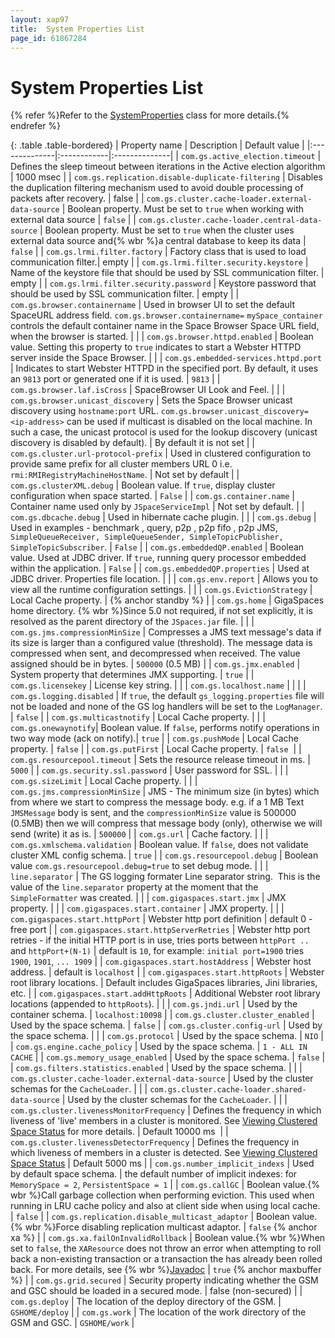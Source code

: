 ```yaml
---
layout: xap97
title:  System Properties List
page_id: 61867284
---
```


# System Properties List

{% refer %}Refer to the [SystemProperties](http://www.gigaspaces.com/docs/JavaDoc9.6/index.html?com/j_spaces/kernel/SystemProperties.html) class for more details.{% endrefer %}

{: .table .table-bordered}
| Property name | Description | Default value |
|:--------------|:------------|:--------------|
| `com.gs.active_election.timeout` | Defines the sleep timeout between iterations in the Active election algorithm | 1000 msec |
| `com.gs.replication.disable-duplicate-filtering` | Disables the duplication filtering mechanism used to avoid double processing of packets after recovery. | false |
| `com.gs.cluster.cache-loader.external-data-source` | Boolean property. Must be set to `true` when working with external data source | `false` |
| `com.gs.cluster.cache-loader.central-data-source` | Boolean property. Must be set to `true` when the cluster uses external data source and{% wbr %}a central database to keep its data | `false` |
| `com.gs.lrmi.filter.factory` | Factory class that is used to load communication filter.| empty |
| `com.gs.lrmi.filter.security.keystore` | Name of the keystore file that should be used by SSL communication filter. | empty |
| `com.gs.lrmi.filter.security.password` | Keystore password that should be used by SSL communication filter. | empty |
| `com.gs.browser.containername` | Used in browser UI to set the default SpaceURL address field. `com.gs.browser.containername=` `mySpace_container` controls the default container name in the Space Browser Space URL field, when the browser is started. | |
| `com.gs.browser.httpd.enabled` | Boolean value. Setting this property to `true` indicates to start a Webster HTTPD server inside the Space Browser. | |
| `com.gs.embedded-services.httpd.port` | Indicates to start Webster HTTPD in the specified port. By default, it uses an `9813` port or generated one if it is used. | `9813` |
| `com.gs.browser.laf.isCross` | SpaceBrowser UI Look and Feel. | |
| `com.gs.browser.unicast_discovery` | Sets the Space Browser unicast discovery using `hostname:port` URL. `com.gs.browser.unicast_discovery=` `<ip-address>` can be used if multicast is disabled on the local machine. In such a case, the unicast protocol is used for the lookup discovery (unicast discovery is disabled by default). | By default it is not set |
| `com.gs.cluster.url-protocol-prefix` | Used in clustered configuration to provide same prefix for all cluster members URL 0 i.e. `rmi:RMIRegistryMachineHostName`\. | Not set by default |
| `com.gs.clusterXML.debug` | Boolean value. If `true`, display cluster configuration when space started. | `False` |
| `com.gs.container.name` | Container name used only by `JSpaceServiceImpl` | Not set by default. |
| `com.gs.dbcache.debug` | Used in hibernate cache plugin. | |
| `com.gs.debug` | Used in examples - benchmark , query, p2p , p2p fifo , p2p JMS, `SimpleQueueReceiver, SimpleQueueSender, SimpleTopicPublisher, SimpleTopicSubscriber`. | `False` |
| `com.gs.embeddedQP.enabled` | Boolean value. Used at JDBC driver. If `true`, running query processor embedded within the application. | `False` |
| `com.gs.embeddedQP.properties` | Used at JDBC driver. Properties file location. | |
| `com.gs.env.report` | Allows you to view all the runtime configuration settings. | |
| `com.gs.EvictionStrategy` | Local Cache property. | {% anchor standby %} |
| `com.gs.home` | GigaSpaces home directory. {% wbr %}Since 5.0 not required, if not set explicitly, it is resolved as the parent directory of the `JSpaces.jar` file. | |
| `com.gs.jms.compressionMinSize` | Compresses a JMS text message's data if its size is larger than a configured value (threshold). The message data is compressed when sent, and decompressed when received. The value assigned should be in bytes. | `500000` (0.5 MB) |
| `com.gs.jmx.enabled` | System property that determines JMX supporting. | `true` |
| `com.gs.licensekey` | License key string. | |
| `com.gs.localhost.name` | | |
| `com.gs.logging.disabled` | If `true`, the default `gs_logging.properties` file will not be loaded and none of the GS log handlers will be set to the `LogManager`. | `false` |
| `com.gs.multicastnotify` | Local Cache property. | |
| `com.gs.onewaynotify`| Boolean value. If `false`, performs notify operations in two way mode (ack on notify).| `true` |
| `com.gs.pushMode` | Local Cache property. | `false` |
| `com.gs.putFirst` | Local Cache property. | `false`&nbsp; |
| `com.gs.resourcepool.timeout` | Sets the resource release timeout in ms. | `5000` |
| `com.gs.security.ssl.password` | User password for SSL. | |
| `com.gs.sizeLimit` | Local Cache property. | |
| `com.gs.jms.compressionMinSize` | JMS - The minimum size (in bytes) which from where we start to compress the message body. e.g. if a 1 MB Text `JMSMessage` body is sent, and the `compressionMinSize` value is 500000 (0.5MB) then we will compress that message body (only), otherwise we will send (write) it as is. | `500000` |
| `com.gs.url` | Cache factory. | |
| `com.gs.xmlschema.validation` | Boolean value. If `false`, does not validate cluster XML config schema. | `true` |
| `com.gs.resourcepool.debug` | Boolean value `com.gs.resourcepool.debug=true` to set debug mode. | |
| `line.separator` | The GS logging formater Line separator string.&nbsp; This is the value of the `line.separator` property at the moment that the `SimpleFormatter` was created. | |
| `com.gigaspaces.start.jmx` | JMX property. | |
| `com.gigaspaces.start.container` | JMX property. | |
| `com.gigaspaces.start.httpPort` | Webster http port definition | default 0 - free port |
| `com.gigaspaces.start.httpServerRetries` | Webster http port retries - if the initial HTTP port is in use, tries ports between `httpPort ..` and `httpPort+(N-1)` | default is `10`, for example: `initial port=1900` tries `1900`, `1901`, `... 1909` |
| `com.gigaspaces.start.hostAddress` | Webster host address. | default is `localhost` |
| `com.gigaspaces.start.httpRoots` | Webster root library locations. | Default includes GigaSpaces libraries, Jini libraries, etc. |
| `com.gigaspaces.start.addHttpRoots` | Additional Webster root library locations (appended to `httpRoots`). | |
| `com.gs.jndi.url` | Used by the container schema. | `localhost:10098` |
| `com.gs.cluster.cluster_enabled` | Used by the space schema. | `false` |
| `com.gs.cluster.config-url` | Used by the space schema. | |
| `com.gs.protocol` | Used by the space schema. | `NIO` |
| `com.gs.engine.cache_policy` | Used by the space schema. | `1 - ALL IN CACHE` |
| `com.gs.memory_usage_enabled` | Used by the space schema. | `false` |
| `com.gs.filters.statistics.enabled` | Used by the space schema. | |
| `com.gs.cluster.cache-loader.external-data-source` | Used by the cluster schemas for the `CacheLoader`. | |
| `com.gs.cluster.cache-loader.shared-data-source` | Used by the cluster schemas for the `CacheLoader`. | |
| `com.gs.cluster.livenessMonitorFrequency` | Defines the frequency in which liveness of 'live' members in a cluster is monitored. See [Viewing Clustered Space Status](./viewing-clustered-space-status.html) for more details. | Default 10000 ms&nbsp; |
| `com.gs.cluster.livenessDetectorFrequency` | Defines the frequency in which liveness of members in a cluster is detected. See [Viewing Clustered Space Status](./viewing-clustered-space-status.html) | Default 5000 ms |
| `com.gs.number_implicit_indexs` | Used by default space schema. | the default number of implicit indexes: for `MemorySpace = 2`, `PersistentSpace = 1` |
| `com.gs.callGC` | Boolean value.{% wbr %}Call garbage collection when performing eviction. This used when running in LRU cache policy and also at client side when using local cache. | `false` |
| `com.gs.replication.disable_multicast_adaptor` | Boolean value.{% wbr %}Force disabling replication multicast adaptor. | `false` {% anchor xa %} |
| `com.gs.xa.failOnInvalidRollback` | Boolean value.{% wbr %}When set to `false`, the `XAResource` does not throw an error when attempting to roll back a non-existing transaction or a transaction the has already been rolled back. For more details, see {% wbr %}[Javadoc](http://docs.oracle.com/javase/1.5.0/docs/api/index.html?javax/transaction/xa/XAResource) | `true` {% anchor maxbuffer %} |
| `com.gs.grid.secured` | Security property indicating whether the GSM and GSC should be loaded in a secured mode.  | false (non-secured) |
| `com.gs.deploy` | The location of the deploy directory of the GSM. | `GSHOME/deploy` |
| `com.gs.work` | The location of the work directory of the GSM and GSC. | `GSHOME/work` |
